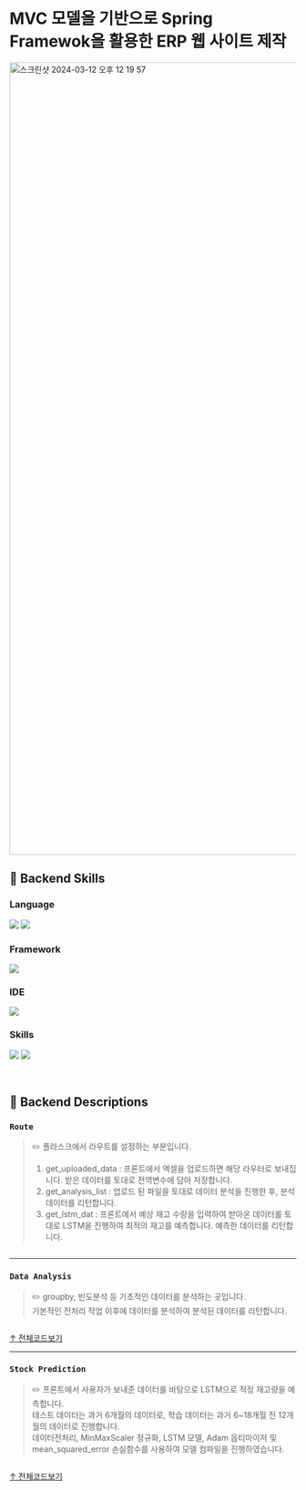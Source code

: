 # MVC 모델을 기반으로 Spring Framewok을 활용한 ERP 웹 사이트 제작

<img width="1393" alt="스크린샷 2024-03-12 오후 12 19 57" src="https://github.com/bbak0105/Final_Study_Project/assets/66405572/0587d837-217f-495c-9c93-d3e9830ea704">

<br/>

## 📌 Backend Skills
### Language
<a><img src="https://img.shields.io/badge/Java-ED8B00?style=for-the-badge&logo=openjdk&logoColor=white"/></a>
<a><img src="https://img.shields.io/badge/JavaScript-F7DF1E?style=for-the-badge&logo=JavaScript&logoColor=white"/></a>

### Framework
<a><img src="https://img.shields.io/badge/Spring-6DB33F?style=for-the-badge&logo=spring&logoColor=white"/></a>

### IDE
<a><img src="https://img.shields.io/badge/Eclipse-2C2255?style=for-the-badge&logo=eclipse&logoColor=white"/></a>

### Skills
<a><img src="https://img.shields.io/badge/HTML5-E34F26?style=for-the-badge&logo=html5&logoColor=white"/></a>
<a><img src="https://img.shields.io/badge/CSS3-1572B6?style=for-the-badge&logo=css3&logoColor=white"/></a>

<br/>

## 📌 Backend Descriptions
### `Route`
> ✏️ 플라스크에서 라우트를 설정하는 부분입니다.
> 1. get_uploaded_data : 프론트에서 엑셀을 업로드하면 해당 라우터로 보내집니다. 받은 데이터를 토대로 전역변수에 담아 저장합니다.
> 2. get_analysis_list : 업로드 된 파일을 토대로 데이터 분석을 진행한 후, 분석 데이터를 리턴합니다.
> 3. get_lstm_dat : 프론트에서 예상 재고 수량을 입력하여 받아온 데이터를 토대로 LSTM을 진행하여 최적의 재고를 예측합니다. 예측한 데이터를 리턴합니다.

```python

```

---

### `Data Analysis`
> ✏️ groupby, 빈도분석 등 기초적인 데이터를 분석하는 곳입니다. <br/>
> 기본적인 전처리 작업 이후에 데이터를 분석하여 분석된 데이터를 리턴합니다.

```python

```
[↑ 전체코드보기](https://github.com/bbak0105/AI_Project_Back/blob/main/TotalAnalyize.py)

---

### `Stock Prediction`
> ✏️ 프론트에서 사용자가 보내준 데이터를 바탕으로 LSTM으로 적정 재고량을 예측합니다. <br/>
> 테스트 데이터는 과거 6개월의 데이터로, 학습 데이터는 과거 6~18개월 전 12개월의 데이터로 진행합니다. <br/>
> 데이터전처리, MinMaxScaler 정규화, LSTM 모델, Adam 옵티마이저 및 mean_squared_error 손실함수를 사용하여 모델 컴파일을 진행하였습니다.

```python

```

[↑ 전체코드보기](https://github.com/bbak0105/AI_Project_Back/blob/main/PredictInventory.py)
